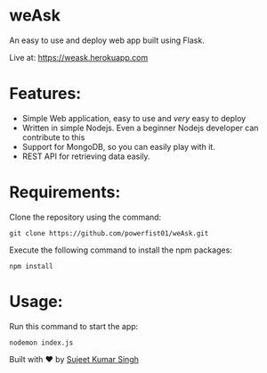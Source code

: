 # weAsk
An easy to use and deploy web app built using Flask.

Live at: https://weask.herokuapp.com

# Features:

* Simple Web application, easy to use and *very* easy to deploy 
* Written in simple Nodejs. Even a beginner Nodejs developer can contribute to this
* Support for MongoDB, so you can easily play with it.
* REST API for retrieving data easily.

# Requirements:

Clone the repository using the command:

`git clone https://github.com/powerfist01/weAsk.git`

Execute the following command to install the npm packages:<br />

`npm install`

# Usage:
Run this command to start the app:

`nodemon index.js`

Built with ♥ by [Sujeet Kumar Singh](https://powerfist01.github.io/)

